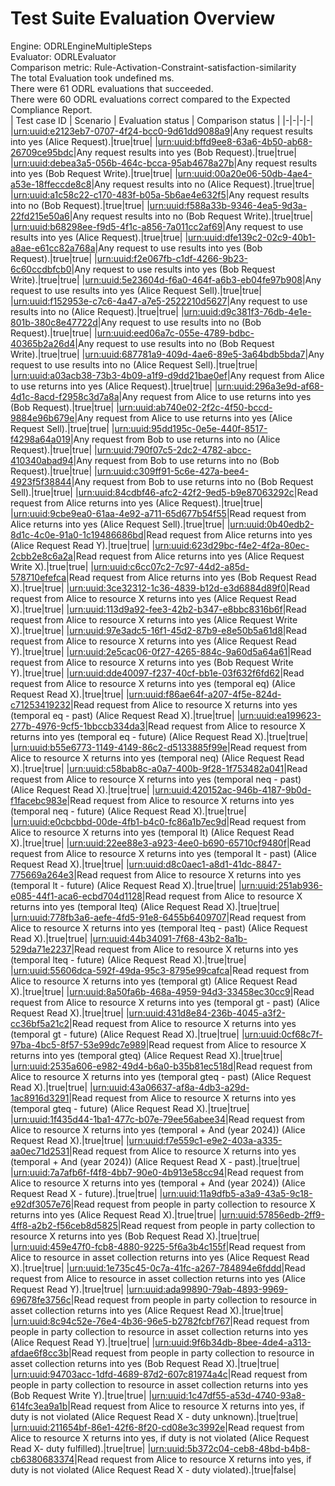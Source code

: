 # Test Suite Evaluation Overview
Engine: ODRLEngineMultipleSteps <br>
Evaluator: ODRLEvaluator <br>
Comparison metric: Rule-Activation-Constraint-satisfaction-similarity <br>
The total Evaluation took undefined ms. <br>
There were 61 ODRL evaluations that succeeded. <br>
There were 60 ODRL evaluations correct compared to the Expected Compliance Report. <br>
| Test case ID | Scenario | Evaluation status | Comparison status |
|-|-|-|-|
|[urn:uuid:e2123eb7-0707-4f24-bcc0-9d61dd9088a9](../test_cases/testcase-001-alice.ttl)|Any request results into yes (Alice Request).|true|true|
|[urn:uuid:bffd9ee8-63a6-4b50-ab68-26709ce95bdc](../test_cases/testcase-002-bob.ttl)|Any request results into yes (Bob Request).|true|true|
|[urn:uuid:debea3a5-056b-464c-bcca-95ab4678a27b](../test_cases/testcase-003-bob-write-y.ttl)|Any request results into yes (Bob Request Write).|true|true|
|[urn:uuid:00a20e06-50db-4ae4-a53e-18ffeccde8c8](../test_cases/testcase-004-alice.ttl)|Any request results into no (Alice Request).|true|true|
|[urn:uuid:a1c58c22-c170-483f-b05a-5b6ae4e632f5](../test_cases/testcase-005-bob.ttl)|Any request results into no (Bob Request).|true|true|
|[urn:uuid:f588a33b-9346-4ea5-9d3a-22fd215e50a6](../test_cases/testcase-006-bob-write-y.ttl)|Any request results into no (Bob Request Write).|true|true|
|[urn:uuid:b68298ee-f9d5-4f1c-a856-7a011cc2af69](../test_cases/testcase-007-alice.ttl)|Any request to use results into yes (Alice Request).|true|true|
|[urn:uuid:dfe139c2-02c9-40b1-a8ae-e61cc82a768a](../test_cases/testcase-008-bob.ttl)|Any request to use results into yes (Bob Request).|true|true|
|[urn:uuid:f2e067fb-c1df-4266-9b23-6c60ccdbfcb0](../test_cases/testcase-009-bob-write-y.ttl)|Any request to use results into yes (Bob Request Write).|true|true|
|[urn:uuid:5e23604d-f6a0-464f-a6b3-eb04fe97b908](../test_cases/testcase-010-alice-sell.ttl)|Any request to use results into yes (Alice Request Sell).|true|true|
|[urn:uuid:f152953e-c7c6-4a47-a7e5-2522210d5627](../test_cases/testcase-011-alice.ttl)|Any request to use results into no (Alice Request).|true|true|
|[urn:uuid:d9c381f3-76db-4e1e-801b-380c8e47722d](../test_cases/testcase-012-bob.ttl)|Any request to use results into no (Bob Request).|true|true|
|[urn:uuid:eed06a7c-055e-4789-bdbc-40365b2a26d4](../test_cases/testcase-013-bob-write-y.ttl)|Any request to use results into no (Bob Request Write).|true|true|
|[urn:uuid:687781a9-409d-4ae6-89e5-3a64bdb5bda7](../test_cases/testcase-014-alice-sell.ttl)|Any request to use results into no (Alice Request Sell).|true|true|
|[urn:uuid:a03acb38-73b3-4b09-a1f9-d9dd21bae0ef](../test_cases/testcase-015-alice.ttl)|Any request from Alice to use returns into yes (Alice Request).|true|true|
|[urn:uuid:296a3e9d-af68-4d1c-8acd-f2958c3d7a8a](../test_cases/testcase-016-bob.ttl)|Any request from Alice to use returns into yes (Bob Request).|true|true|
|[urn:uuid:ab740e02-2f2c-4f50-bccd-9884e96b679e](../test_cases/testcase-017-alice-sell.ttl)|Any request from Alice to use returns into yes (Alice Request Sell).|true|true|
|[urn:uuid:95dd195c-0e5e-440f-8517-f4298a64a019](../test_cases/testcase-018-alice.ttl)|Any request from Bob to use returns into no (Alice Request).|true|true|
|[urn:uuid:790f07c5-2dc2-4782-abcc-410340abad94](../test_cases/testcase-019-bob.ttl)|Any request from Bob to use returns into no (Bob Request).|true|true|
|[urn:uuid:c309ff91-5c6e-427a-bee4-4923f5f38844](../test_cases/testcase-020-bob-sell.ttl)|Any request from Bob to use returns into no (Bob Request Sell).|true|true|
|[urn:uuid:84cdbf46-afc2-42f2-9ed5-b9e87063292c](../test_cases/testcase-021-alice.ttl)|Read request from Alice returns into yes (Alice Request).|true|true|
|[urn:uuid:9cbe9ea0-61aa-4e92-a711-65d677b54f55](../test_cases/testcase-022-alice-sell.ttl)|Read request from Alice returns into yes (Alice Request Sell).|true|true|
|[urn:uuid:0b40edb2-8d1c-4c0e-91a0-1c19486686bd](../test_cases/testcase-023-alice-read-y.ttl)|Read request from Alice returns into yes (Alice Request Read Y).|true|true|
|[urn:uuid:623d29bc-f4e2-4f2a-80ec-2cbb2e8c6a2a](../test_cases/testcase-024-alice-write-x.ttl)|Read request from Alice returns into yes (Alice Request Write X).|true|true|
|[urn:uuid:c6cc07c2-7c97-44d2-a85d-578710efefca](../test_cases/testcase-025-bob-read-x.ttl)|Read request from Alice returns into yes (Bob Request Read X).|true|true|
|[urn:uuid:3ce32312-1c36-4839-b12d-e3d6884d89f0](../test_cases/testcase-026-alice-read-x.ttl)|Read request from Alice to resource X returns into yes (Alice Request Read X).|true|true|
|[urn:uuid:113d9a92-fee3-42b2-b347-e8bbc8316b6f](../test_cases/testcase-027-alice-write-x.ttl)|Read request from Alice to resource X returns into yes (Alice Request Write X).|true|true|
|[urn:uuid:97e3adc5-16f1-45d2-87b9-e8e50b5a61d8](../test_cases/testcase-028-alice-read-y.ttl)|Read request from Alice to resource X returns into yes (Alice Request Read Y).|true|true|
|[urn:uuid:2e5cac06-0f27-4265-884c-9a60d5a64a61](../test_cases/testcase-029-bob-write-y.ttl)|Read request from Alice to resource X returns into yes (Bob Request Write Y).|true|true|
|[urn:uuid:dde40097-f237-40cf-bb1e-03f632f6fd62](../test_cases/testcase-030-alice-read-x.ttl)|Read request from Alice to resource X returns into yes (temporal eq) (Alice Request Read X).|true|true|
|[urn:uuid:f86ae64f-a207-4f5e-824d-c71253419232](../test_cases/testcase-031-alice-read-x-past.ttl)|Read request from Alice to resource X returns into yes (temporal eq - past) (Alice Request Read X).|true|true|
|[urn:uuid:ea199623-277b-4976-9cf5-1bbccb334da3](../test_cases/testcase-032-alice-read-x-future.ttl)|Read request from Alice to resource X returns into yes (temporal eq - future) (Alice Request Read X).|true|true|
|[urn:uuid:b55e6773-1149-4149-86c2-d5133885f99e](../test_cases/testcase-033-alice-read-x.ttl)|Read request from Alice to resource X returns into yes (temporal neq) (Alice Request Read X).|true|true|
|[urn:uuid:c58bab8c-a0a7-400b-9f28-1f753482a041](../test_cases/testcase-034-alice-read-x-past.ttl)|Read request from Alice to resource X returns into yes (temporal neq - past) (Alice Request Read X).|true|true|
|[urn:uuid:420152ac-946b-4187-9b0d-f1facebc983e](../test_cases/testcase-035-alice-read-x-future.ttl)|Read request from Alice to resource X returns into yes (temporal neq - future) (Alice Request Read X).|true|true|
|[urn:uuid:e0cbcbbd-00de-4fb1-b4c0-fc86a1b7ec9d](../test_cases/testcase-036-alice-read-x.ttl)|Read request from Alice to resource X returns into yes (temporal lt) (Alice Request Read X).|true|true|
|[urn:uuid:22ee88e3-a923-4ee0-b690-65710cf9480f](../test_cases/testcase-037-alice-read-x-past.ttl)|Read request from Alice to resource X returns into yes (temporal lt - past) (Alice Request Read X).|true|true|
|[urn:uuid:d8c0aec1-a8d1-41dc-8847-775669a264e3](../test_cases/testcase-038-alice-read-x-future.ttl)|Read request from Alice to resource X returns into yes (temporal lt - future) (Alice Request Read X).|true|true|
|[urn:uuid:251ab936-e085-44f1-aca6-ecbd704d1128](../test_cases/testcase-039-alice-read-x.ttl)|Read request from Alice to resource X returns into yes (temporal lteq) (Alice Request Read X).|true|true|
|[urn:uuid:778fb3a6-aefe-4fd5-91e8-6455b6409707](../test_cases/testcase-040-alice-read-x-past.ttl)|Read request from Alice to resource X returns into yes (temporal lteq - past) (Alice Request Read X).|true|true|
|[urn:uuid:44b34091-7f68-43b2-8a1b-529da71e2237](../test_cases/testcase-041-alice-read-x-future.ttl)|Read request from Alice to resource X returns into yes (temporal lteq - future) (Alice Request Read X).|true|true|
|[urn:uuid:55606dca-592f-49da-95c3-8795e99cafca](../test_cases/testcase-042-alice-read-x.ttl)|Read request from Alice to resource X returns into yes (temporal gt) (Alice Request Read X).|true|true|
|[urn:uuid:8a50fa6b-468a-4959-94d3-33458ec30cc9](../test_cases/testcase-043-alice-read-x-past.ttl)|Read request from Alice to resource X returns into yes (temporal gt - past) (Alice Request Read X).|true|true|
|[urn:uuid:431d8e84-236b-4045-a3f2-cc36bf5a21c2](../test_cases/testcase-044-alice-read-x-future.ttl)|Read request from Alice to resource X returns into yes (temporal gt - future) (Alice Request Read X).|true|true|
|[urn:uuid:0cf68c7f-97ba-4bc5-8f57-53e99dc7e989](../test_cases/testcase-045-alice-read-x.ttl)|Read request from Alice to resource X returns into yes (temporal gteq) (Alice Request Read X).|true|true|
|[urn:uuid:2535a606-e982-49d4-b6a0-b35b81ec518d](../test_cases/testcase-046-alice-read-x-past.ttl)|Read request from Alice to resource X returns into yes (temporal gteq - past) (Alice Request Read X).|true|true|
|[urn:uuid:43a06637-af8a-4db3-a29d-1ac8916d3291](../test_cases/testcase-047-alice-read-x-future.ttl)|Read request from Alice to resource X returns into yes (temporal gteq - future) (Alice Request Read X).|true|true|
|[urn:uuid:1f435d44-1ba1-477c-b07e-79ee56abee34](../test_cases/testcase-048-alice-read-x.ttl)|Read request from Alice to resource X returns into yes (temporal + And (year 2024)) (Alice Request Read X).|true|true|
|[urn:uuid:f7e559c1-e9e2-403a-a335-aa0ec71d2531](../test_cases/testcase-049-alice-read-x-past.ttl)|Read request from Alice to resource X returns into yes (temporal + And (year 2024)) (Alice Request Read X - past).|true|true|
|[urn:uuid:7a7afb6f-f4f8-4bb7-90e0-4b913e58cc94](../test_cases/testcase-050-alice-read-x-future.ttl)|Read request from Alice to resource X returns into yes (temporal + And (year 2024)) (Alice Request Read X - future).|true|true|
|[urn:uuid:11a9dfb5-a3a9-43a5-9c18-e92df3057e76](../test_cases/testcase-051-alice.ttl)|Read request from people in party collection to resource X returns into yes (Alice Request Read X).|true|true|
|[urn:uuid:57856edb-2ff9-4ff8-a2b2-f56ceb8d5825](../test_cases/testcase-052-bob-read-x.ttl)|Read request from people in party collection to resource X returns into yes (Bob Request Read X).|true|true|
|[urn:uuid:459e47f0-fcb8-4880-9225-5f6a3b4c155f](../test_cases/testcase-053-alice-read-x.ttl)|Read request from Alice to resource in asset collection returns into yes (Alice Request Read X).|true|true|
|[urn:uuid:1e735c45-0c7a-41fc-a267-784894e6fddd](../test_cases/testcase-054-alice-read-y.ttl)|Read request from Alice to resource in asset collection returns into yes (Alice Request Read Y).|true|true|
|[urn:uuid:ada99890-79ab-4893-9969-69678fe3756c](../test_cases/testcase-055-alice-read-x.ttl)|Read request from people in party collection to resource in asset collection returns into yes (Alice Request Read X).|true|true|
|[urn:uuid:8c94c52e-76e4-4b36-96e5-b2782fcbf767](../test_cases/testcase-056-alice-read-y.ttl)|Read request from people in party collection to resource in asset collection returns into yes (Alice Request Read Y).|true|true|
|[urn:uuid:9f6b34db-8bee-4de4-a313-afdae6f8cc3b](../test_cases/testcase-057-bob-read-x.ttl)|Read request from people in party collection to resource in asset collection returns into yes (Bob Request Read X).|true|true|
|[urn:uuid:94703acc-1dfd-4689-87d2-607c81974a4c](../test_cases/testcase-058-bob-write-y.ttl)|Read request from people in party collection to resource in asset collection returns into yes (Bob Request Write Y).|true|true|
|[urn:uuid:1c47df55-a53d-4740-93a8-614fc3ea9a1b](../test_cases/testcase-059-nonset.ttl)|Read request from Alice to resource X returns into yes, if duty is not violated (Alice Request Read X - duty unknown).|true|true|
|[urn:uuid:211654bf-86e1-42f6-8f20-cd08e3c3992e](../test_cases/testcase-060-fulfilled.ttl)|Read request from Alice to resource X returns into yes, if duty is not violated (Alice Request Read X- duty fulfilled).|true|true|
|[urn:uuid:5b372c04-ceb8-48bd-b4b8-cb6380683374](../test_cases/testcase-061-violated.ttl)|Read request from Alice to resource X returns into yes, if duty is not violated (Alice Request Read X - duty violated).|true|false|
